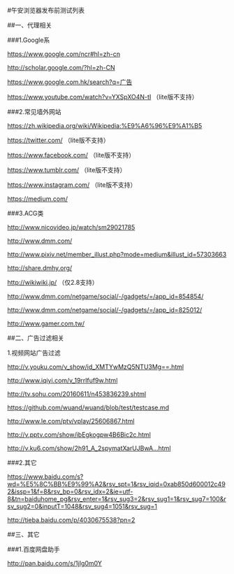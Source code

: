 #午安浏览器发布前测试列表

##一、代理相关

###1.Google系

https://www.google.com/ncr#hl=zh-cn

http://scholar.google.com/?hl=zh-CN

https://www.google.com.hk/search?q=广告

https://www.youtube.com/watch?v=YXSpXO4N-tI （lite版不支持）

###2.常见墙外网站

https://zh.wikipedia.org/wiki/Wikipedia:%E9%A6%96%E9%A1%B5

https://twitter.com/ （lite版不支持）

https://www.facebook.com/ （lite版不支持）

https://www.tumblr.com/ （lite版不支持）

https://www.instagram.com/ （lite版不支持）

https://medium.com/

###3.ACG类

http://www.nicovideo.jp/watch/sm29021785

http://www.dmm.com/

http://www.pixiv.net/member_illust.php?mode=medium&illust_id=57303663

http://share.dmhy.org/

http://wikiwiki.jp/ （仅2.8支持）

http://www.dmm.com/netgame/social/-/gadgets/=/app_id=854854/

http://www.dmm.com/netgame/social/-/gadgets/=/app_id=825012/

http://www.gamer.com.tw/

##二、广告过滤相关

1.视频网站广告过滤

http://v.youku.com/v_show/id_XMTYwMzQ5NTU3Mg==.html

http://www.iqiyi.com/v_19rrlfuf9w.html

http://tv.sohu.com/20160611/n453836239.shtml

https://github.com/wuand/wuand/blob/test/testcase.md

http://www.le.com/ptv/vplay/25606867.html

http://v.pptv.com/show/ibEgkogpw4B6Bic2c.html

http://v.ku6.com/show/2h91_A_2spymatXarUJBwA...html

###2.其它

https://www.baidu.com/s?wd=%E5%8C%BB%E9%99%A2&rsv_spt=1&rsv_iqid=0xab850d600012c492&issp=1&f=8&rsv_bp=0&rsv_idx=2&ie=utf-8&tn=baiduhome_pg&rsv_enter=1&rsv_sug3=2&rsv_sug1=1&rsv_sug7=100&rsv_sug2=0&inputT=1048&rsv_sug4=1051&rsv_sug=1

http://tieba.baidu.com/p/4030675538?pn=2

##三、其它

###1.百度网盘助手

http://pan.baidu.com/s/1jIg0m0Y
